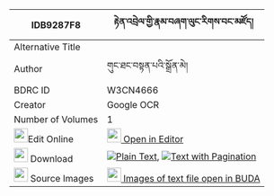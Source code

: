 |IDB9287F8|རྟེན་འབྲེལ་གྱི་རྣམ་བཞག་ལུང་རིགས་བང་མཛོད། 
| --- | --- 
|Alternative Title |
|Author| གུང་ཐང་བསྟན་པའི་སྒྲོན་མེ།
|BDRC ID | W3CN4666
|Creator | Google OCR
|Number of Volumes| 1
|<img width="25" src="https://img.icons8.com/color/25/000000/edit-property.png">Edit Online| [<img width="25" src="https://avatars.githubusercontent.com/u/45091458?s=200&v=4"> Open in Editor](http://editor.openpecha.org/IDB9287F8)
|<img width="25" src="https://img.icons8.com/fluent/48/000000/download-2.png"/>  Download | [![](https://img.icons8.com/color/20/000000/txt.png)Plain Text](https://github.com/Openpecha/IDB9287F8/releases/download/v1/tendrel_gyi_nam_shyak_lungrik__plain_IDB9287F8.zip), [![](https://img.icons8.com/color/20/000000/txt.png)Text with Pagination](https://github.com/Openpecha/IDB9287F8/releases/download/v1/tendrel_gyi_nam_shyak_lungrik__pages_IDB9287F8.zip)
|<img width="25" src="https://img.icons8.com/plasticine/100/000000/pictures-folder.png"/>  Source Images | [<img width="25" src="https://library.bdrc.io/icons/BUDA-small.svg"> Images of text file open in BUDA](https://library.bdrc.io/show/bdr:W3CN4666)